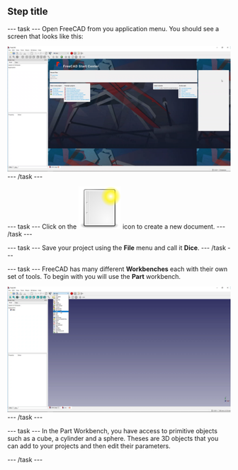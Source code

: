 ## Step title

--- task ---
Open FreeCAD from you application menu. You should see a screen that looks like this:

![FreeCAD user inteface](images/freecad-interface.png)
--- /task ---

--- task ---
Click on the ![document-new](images/document-new.svg) icon to create a new document.
--- /task ---

--- task ---
Save your project using the **File** menu and call it **Dice**.
--- /task ---

--- task ---
FreeCAD has many different **Workbenches** each with their own set of tools. To begin with you will use the **Part** workbench.

![Part Workbench](images/part-workbench.png)
--- /task ---

--- task ---
In the Part Workbench, you have access to primitive objects such as a cube, a cylinder and a sphere. Theses are 3D objects that you can add to your projects and then edit their parameters.


--- /task ---
